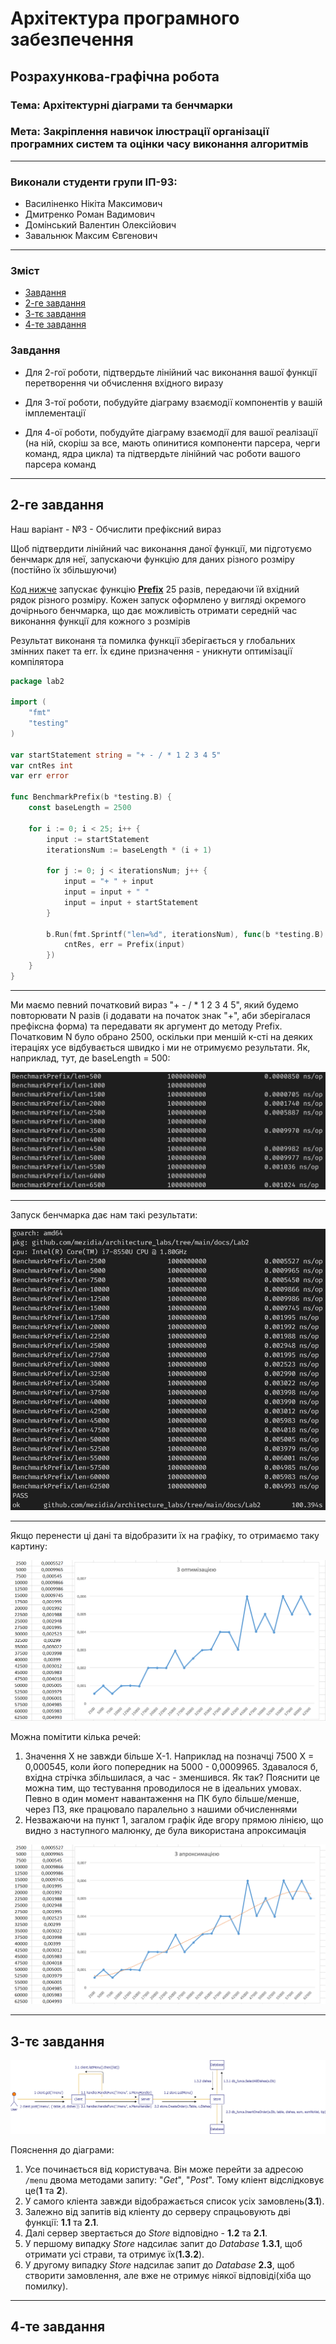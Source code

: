 # Архітектура програмного забезпечення

## Розрахункова-графічна робота

### **Тема**: Архітектурні діаграми та бенчмарки

### **Мета**: Закріплення навичок ілюстрації організації програмних систем та оцінки часу виконання алгоритмів

---

### Виконали студенти групи ІП-93:
- Василіненко Нікіта Максимович
- Дмитренко Роман Вадимович
- Домінський Валентин Олексійович
- Завальнюк Максим Євгенович

---

### Зміст

- [Завдання](#Завдання)
- [2-ге завдання](#2-ге-завдання)
- [3-тє завдання](#3-тє-завдання)
- [4-те завдання](#4-те-завдання)

### Завдання

- Для 2-гої роботи, підтвердьте лінійний час виконання вашої функції перетворення чи обчислення вхідного виразу

- Для 3-тої роботи, побудуйте діаграму взаємодії компонентів у вашій імплементації

- Для 4-ої роботи, побудуйте діаграму взаємодії для вашої реалізації (на ній, скоріш за все, мають опинитися компоненти парсера, черги команд, ядра цикла) та підтвердьте лінійний час роботи вашого парсера команд

---

## 2-ге завдання

Наш варіант - №3 - Обчислити префіксний вираз

Щоб підтвердити лінійний час виконання даної функції, ми підготуємо бенчмарк для неї, запускаючи функцію для даних різного розміру (постійно їх збільшуючи)

[Код нижче](https://github.com/mezidia/architecture_labs/blob/main/docs/Lab2/bench_test.go) запускає функцію **[Prefix](https://github.com/mezidia/architecture_labs/blob/main/docs/Lab2/implementation.go)** 25 разів, передаючи їй вхідний рядок різного розміру. Кожен запуск оформлено у вигляді окремого дочірнього бенчмарка, що дає можливість отримати середній час виконання функції для кожного з розмірів

Результат виконаня та помилка функції зберігається у глобальних змінних пакет та err. Їх єдине призначення - уникнути оптимізації компілятора

```go
package lab2

import (
	"fmt"
	"testing"
)

var startStatement string = "+ - / * 1 2 3 4 5"
var cntRes int
var err error

func BenchmarkPrefix(b *testing.B) {
	const baseLength = 2500

	for i := 0; i < 25; i++ {
		input := startStatement
		iterationsNum := baseLength * (i + 1)

		for j := 0; j < iterationsNum; j++ {
			input = "+ " + input
			input = input + " "
			input = input + startStatement
		}

		b.Run(fmt.Sprintf("len=%d", iterationsNum), func(b *testing.B) {
			cntRes, err = Prefix(input)
		})
	}
}

```

---

Ми маємо певний початковий вираз "+ - / * 1 2 3 4 5", який будемо повторювати N разів (і додавати на початок знак "+", аби зберігалася префіксна форма) та передавати як аргумент до методу Prefix. Початковим N було обрано 2500, оскільки при меншій к-сті на деяких ітераціях усе відбувається швидко і ми не отримуємо результати. Як, наприклад, тут, де baseLength = 500:

![BadExample](./Task-1/Lab-2-Bench-Bad-Example.png)

---

Запуск бенчмарка дає нам такі результати:

![Benchmark-Lab2](./Task-1/Lab-2-Bench-With-Optimization.png)

---

Якщо перенести ці дані та відобразити їх на графіку, то отримаємо таку картину:

![Benchmark-Graph-Lab2](./Task-1/Lab-2-BenchGraph-With-Optimization.png)

Можна помітити кілька речей:
1. Значення X не завжди більше X-1. Наприклад на позначці 7500 X = 0,000545, коли його попередник на 5000 - 0,0009965. Здавалося б, вхідна стрічка збільшилася, а час - зменшився. Як так?
Пояснити це можна тим, що тестування проводилося не в ідеальних умовах. Певно в один момент навантаження на ПК було більше/менше, через ПЗ, яке працювало паралельно з нашими обчисленнями
2. Незважаючи на пункт 1, загалом графік йде вгору прямою лінією, що видно з наступного малюнку, де була використана апроксимація

![Benchmark-Graph-Approximation-Lab2](./Task-1/Lab-2-BenchGraph-Approximation.png)

---

## 3-тє завдання

![Communication-Diagram-Lab-3](./Task-2/Lab-3-Communication-Diagram.png)

Пояснення до діаграми:

1. Усе починається від користувача. Він може перейти за адресою `/menu` двома методами запиту: "*Get*", "*Post*". Тому кліент відслідковує це(**1** та **2**).
2. У самого кліента завжди відображається список усіх замовлень(**3.1**).
3. Залежно від запитів від кліенту до серверу спрацьовують дві функції: **1.1** та **2.1**.
4. Далі сервер звертається до *Store* відповідно - **1.2** та **2.1**.
5. У першому випадку *Store* надсилає запит до *Database* **1.3.1**, щоб отримати усі страви, та отримує їх(**1.3.2**).
6. У другому випадку *Store* надсилає запит до *Database* **2.3**, щоб створити замовлення, але вже не отримує ніякої відповіді(хіба що помилку).

---

## 4-те завдання
